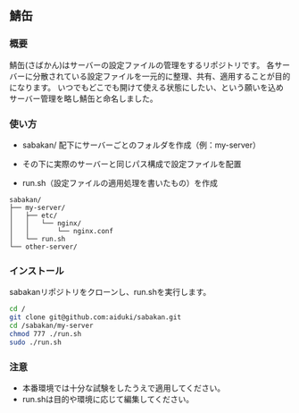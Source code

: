 ## 鯖缶

### 概要

鯖缶(さばかん)はサーバーの設定ファイルの管理をするリポジトリです。
各サーバーに分散されている設定ファイルを一元的に整理、共有、適用することが目的になります。
いつでもどこでも開けて使える状態にしたい、という願いを込めサーバー管理を略し鯖缶と命名しました。

### 使い方

- sabakan/ 配下にサーバーごとのフォルダを作成（例：my-server）

- その下に実際のサーバーと同じパス構成で設定ファイルを配置

- run.sh（設定ファイルの適用処理を書いたもの）を作成

```path
sabakan/
├── my-server/
│   ├── etc/
│   │   └── nginx/
│   │       └── nginx.conf
│   └── run.sh
└── other-server/
```

### インストール

sabakanリポジトリをクローンし、run.shを実行します。

```bash
cd /
git clone git@github.com:aiduki/sabakan.git
cd /sabakan/my-server
chmod 777 ./run.sh
sudo ./run.sh
```

### 注意

- 本番環境では十分な試験をしたうえで適用してください。
- run.shは目的や環境に応じて編集してください。
